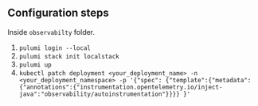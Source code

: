 ## Configuration steps

Inside `observabilty` folder. 

1. `pulumi login --local`
2. `pulumi stack init localstack`
3. `pulumi up`
4. `kubectl patch deployment <your_deployment_name> -n <your_deployment_namespace> -p '{"spec": {"template":{"metadata":{"annotations":{"instrumentation.opentelemetry.io/inject-java":"observability/autoinstrumentation"}}}} }'`
